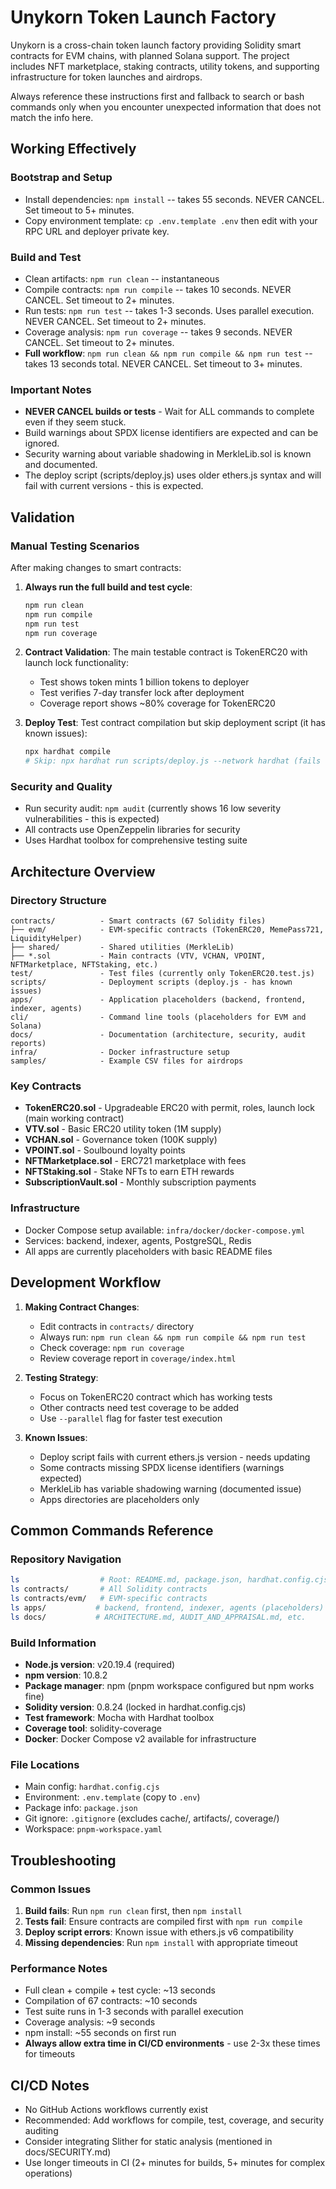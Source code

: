 # Unykorn Token Launch Factory

Unykorn is a cross-chain token launch factory providing Solidity smart contracts for EVM chains, with planned Solana support. The project includes NFT marketplace, staking contracts, utility tokens, and supporting infrastructure for token launches and airdrops.

Always reference these instructions first and fallback to search or bash commands only when you encounter unexpected information that does not match the info here.

## Working Effectively

### Bootstrap and Setup
- Install dependencies: `npm install` -- takes 55 seconds. NEVER CANCEL. Set timeout to 5+ minutes.
- Copy environment template: `cp .env.template .env` then edit with your RPC URL and deployer private key.

### Build and Test
- Clean artifacts: `npm run clean` -- instantaneous
- Compile contracts: `npm run compile` -- takes 10 seconds. NEVER CANCEL. Set timeout to 2+ minutes.
- Run tests: `npm run test` -- takes 1-3 seconds. Uses parallel execution. NEVER CANCEL. Set timeout to 2+ minutes.
- Coverage analysis: `npm run coverage` -- takes 9 seconds. NEVER CANCEL. Set timeout to 2+ minutes.
- **Full workflow**: `npm run clean && npm run compile && npm run test` -- takes 13 seconds total. NEVER CANCEL. Set timeout to 3+ minutes.

### Important Notes
- **NEVER CANCEL builds or tests** - Wait for ALL commands to complete even if they seem stuck.
- Build warnings about SPDX license identifiers are expected and can be ignored.
- Security warning about variable shadowing in MerkleLib.sol is known and documented.
- The deploy script (scripts/deploy.js) uses older ethers.js syntax and will fail with current versions - this is expected.

## Validation

### Manual Testing Scenarios
After making changes to smart contracts:
1. **Always run the full build and test cycle**:
   ```bash
   npm run clean
   npm run compile
   npm run test
   npm run coverage
   ```

2. **Contract Validation**: The main testable contract is TokenERC20 with launch lock functionality:
   - Test shows token mints 1 billion tokens to deployer
   - Test verifies 7-day transfer lock after deployment
   - Coverage report shows ~80% coverage for TokenERC20

3. **Deploy Test**: Test contract compilation but skip deployment script (it has known issues):
   ```bash
   npx hardhat compile
   # Skip: npx hardhat run scripts/deploy.js --network hardhat (fails with ethers v6)
   ```

### Security and Quality
- Run security audit: `npm audit` (currently shows 16 low severity vulnerabilities - this is expected)
- All contracts use OpenZeppelin libraries for security
- Uses Hardhat toolbox for comprehensive testing suite

## Architecture Overview

### Directory Structure
```
contracts/          - Smart contracts (67 Solidity files)
├── evm/            - EVM-specific contracts (TokenERC20, MemePass721, LiquidityHelper)
├── shared/         - Shared utilities (MerkleLib)
├── *.sol           - Main contracts (VTV, VCHAN, VPOINT, NFTMarketplace, NFTStaking, etc.)
test/               - Test files (currently only TokenERC20.test.js)
scripts/            - Deployment scripts (deploy.js - has known issues)
apps/               - Application placeholders (backend, frontend, indexer, agents)
cli/                - Command line tools (placeholders for EVM and Solana)
docs/               - Documentation (architecture, security, audit reports)
infra/              - Docker infrastructure setup
samples/            - Example CSV files for airdrops
```

### Key Contracts
- **TokenERC20.sol** - Upgradeable ERC20 with permit, roles, launch lock (main working contract)
- **VTV.sol** - Basic ERC20 utility token (1M supply)
- **VCHAN.sol** - Governance token (100K supply)
- **VPOINT.sol** - Soulbound loyalty points
- **NFTMarketplace.sol** - ERC721 marketplace with fees
- **NFTStaking.sol** - Stake NFTs to earn ETH rewards
- **SubscriptionVault.sol** - Monthly subscription payments

### Infrastructure
- Docker Compose setup available: `infra/docker/docker-compose.yml`
- Services: backend, indexer, agents, PostgreSQL, Redis
- All apps are currently placeholders with basic README files

## Development Workflow

1. **Making Contract Changes**:
   - Edit contracts in `contracts/` directory
   - Always run: `npm run clean && npm run compile && npm run test`
   - Check coverage: `npm run coverage`
   - Review coverage report in `coverage/index.html`

2. **Testing Strategy**:
   - Focus on TokenERC20 contract which has working tests
   - Other contracts need test coverage to be added
   - Use `--parallel` flag for faster test execution

3. **Known Issues**:
   - Deploy script fails with current ethers.js version - needs updating
   - Some contracts missing SPDX license identifiers (warnings expected)
   - MerkleLib has variable shadowing warning (documented issue)
   - Apps directories are placeholders only

## Common Commands Reference

### Repository Navigation
```bash
ls                  # Root: README.md, package.json, hardhat.config.cjs, contracts/, test/, etc.
ls contracts/       # All Solidity contracts
ls contracts/evm/   # EVM-specific contracts
ls apps/           # backend, frontend, indexer, agents (placeholders)
ls docs/           # ARCHITECTURE.md, AUDIT_AND_APPRAISAL.md, etc.
```

### Build Information
- **Node.js version**: v20.19.4 (required)
- **npm version**: 10.8.2
- **Package manager**: npm (pnpm workspace configured but npm works fine)
- **Solidity version**: 0.8.24 (locked in hardhat.config.cjs)
- **Test framework**: Mocha with Hardhat toolbox
- **Coverage tool**: solidity-coverage
- **Docker**: Docker Compose v2 available for infrastructure

### File Locations
- Main config: `hardhat.config.cjs`
- Environment: `.env.template` (copy to `.env`)
- Package info: `package.json`
- Git ignore: `.gitignore` (excludes cache/, artifacts/, coverage/)
- Workspace: `pnpm-workspace.yaml`

## Troubleshooting

### Common Issues
1. **Build fails**: Run `npm run clean` first, then `npm install`
2. **Tests fail**: Ensure contracts are compiled first with `npm run compile`  
3. **Deploy script errors**: Known issue with ethers.js v6 compatibility
4. **Missing dependencies**: Run `npm install` with appropriate timeout

### Performance Notes
- Full clean + compile + test cycle: ~13 seconds
- Compilation of 67 contracts: ~10 seconds
- Test suite runs in 1-3 seconds with parallel execution  
- Coverage analysis: ~9 seconds
- npm install: ~55 seconds on first run
- **Always allow extra time in CI/CD environments** - use 2-3x these times for timeouts

## CI/CD Notes
- No GitHub Actions workflows currently exist
- Recommended: Add workflows for compile, test, coverage, and security auditing
- Consider integrating Slither for static analysis (mentioned in docs/SECURITY.md)
- Use longer timeouts in CI (2+ minutes for builds, 5+ minutes for complex operations)